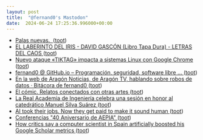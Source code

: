 ```yaml
---
layout: post
title:  "@fernand0's Mastodon"
date:  2024-06-24 17:25:36.996000+00:00
---
```

*  [Palas nuevas.  ](https://avecesunafoto.wordpress.com/2024/06/24/palas-nuevas) ([toot](https://mastodon.social/@fernand0/112672763870893929))
*  [EL LABERINTO DEL IRIS - DAVID GASCÓN (Libro Tapa Dura) - LETRAS DEL CAOS ](https://letrasdelcaos.com/producto/el-laberinto-del-iris-david-gascon) ([toot](https://mastodon.social/@fernand0/112672674193748266))
*  [Nuevo ataque «TIKTAG» impacta a sistemas Linux con Google Chrome ](https://unaaldia.hispasec.com/2024/06/nuevo-ataque-tiktag-impacta-a-sistemas-linux-con-google-chrome.htm) ([toot](https://mastodon.social/@fernand0/112672599659721423))
*  [fernand0 @ GitHub.io – Programación, seguridad, software libre ... ](http://fernand0.github.io//2024-06-24-analisis-web-herramientas-manual) ([toot](https://mastodon.social/@fernand0/112672323099478113))
*  [En la web de Aragón Noticias, de Aragón TV, hablando sobre robos de datos · Bitácora de fernand0 ](http://blog.elmundoesimperfecto.com/2024/06/21/webNoticiasAragonRoboDatos) ([toot](https://mastodon.social/@fernand0/112672300164888196))
*  [El cómic. Relatos conectados con otras artes ](https://puz.unizar.es/3000-el-comic-relatos-conectados-con-otras-artes.htm) ([toot](https://mastodon.social/@fernand0/112672226519276265))
*  [La Real Academia de Ingeniería celebra una sesión en honor al catedrático Manuel Silva Suárez  ](https://www.heraldo.es/noticias/nacional/2024/06/17/manuel-silva-real-academia-ingenieria-celebra-sesion-honor-catedratico-1742328.html) ([toot](https://mastodon.social/@fernand0/112672157888513301))
*  [AI took their jobs. Now they get paid to make it sound human ](https://www.bbc.com/future/article/20240612-the-people-making-ai-sound-more-huma) ([toot](https://mastodon.social/@fernand0/112671402800384525))
*  [Conferencias "40 Aniversario de AEPIA" ](https://www.aepia.org/ciclo-de-conferencias-40-aniversario-de-aepia) ([toot](https://mastodon.social/@fernand0/112671125924973616))
*  [How critics say a computer scientist in Spain artificially boosted his Google Scholar metrics ](https://retractionwatch.com/2022/03/25/how-critics-say-a-computer-scientist-in-spain-artificially-boosted-his-google-scholar-metrics) ([toot](https://mastodon.social/@fernand0/112670929673599590))
